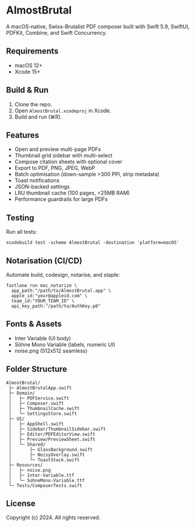 # AlmostBrutal

A macOS-native, Swiss-Brutalist PDF composer built with Swift 5.9, SwiftUI, PDFKit, Combine, and Swift Concurrency.

## Requirements
- macOS 12+
- Xcode 15+

## Build & Run
1. Clone the repo.
2. Open `AlmostBrutal.xcodeproj` in Xcode.
3. Build and run (⌘R).

## Features
- Open and preview multi-page PDFs
- Thumbnail grid sidebar with multi-select
- Compose citation sheets with optional cover
- Export to PDF, PNG, JPEG, WebP
- Batch optimisation (down-sample >300 PPI, strip metadata)
- Toast notifications
- JSON-backed settings
- LRU thumbnail cache (100 pages, <25MB RAM)
- Performance guardrails for large PDFs

## Testing
Run all tests:
```
xcodebuild test -scheme AlmostBrutal -destination 'platform=macOS'
```

## Notarisation (CI/CD)
Automate build, codesign, notarise, and staple:

```
fastlane run mac_notarize \
  app_path:"/path/to/AlmostBrutal.app" \
  apple_id:"your@appleid.com" \
  team_id:"YOUR_TEAM_ID" \
  api_key_path:"/path/to/AuthKey.p8"
```

## Fonts & Assets
- Inter Variable (UI body)
- Söhne Mono Variable (labels, numeric UI)
- noise.png (512x512 seamless)

## Folder Structure
```
AlmostBrutal/
 ├─ AlmostBrutalApp.swift
 ├─ Domain/
 │   ├─ PDFService.swift
 │   ├─ Composer.swift
 │   ├─ ThumbnailCache.swift
 │   └─ SettingsStore.swift
 ├─ UI/
 │   ├─ AppShell.swift
 │   ├─ Sidebar/ThumbnailSidebar.swift
 │   ├─ Editor/PDFEditorView.swift
 │   ├─ Preview/PreviewSheet.swift
 │   └─ Shared/
 │       ├─ GlassBackground.swift
 │       ├─ NoisyOverlay.swift
 │       └─ ToastStack.swift
 ├─ Resources/
 │   ├─ noise.png
 │   ├─ Inter-Variable.ttf
 │   └─ SohneMono-Variable.ttf
 └─ Tests/ComposerTests.swift
```

## License
Copyright (c) 2024. All rights reserved.

